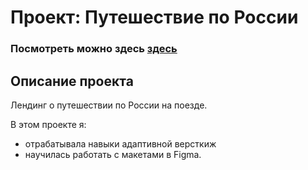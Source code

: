 # Проект: Путешествие по России

### Посмотреть можно здесь [здесь](https://mariachernova.github.io/russian-travel/) 

## Описание проекта
Лендинг о путешествии по России на поезде.

В этом проекте я:
* отрабатывала навыки адаптивной версткиж
* научилась работать с макетами в Figma.